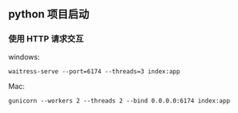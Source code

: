## python 项目启动

### 使用 HTTP 请求交互

windows:

```shell
waitress-serve --port=6174 --threads=3 index:app
```

Mac:

```shell
gunicorn --workers 2 --threads 2 --bind 0.0.0.0:6174 index:app
```
